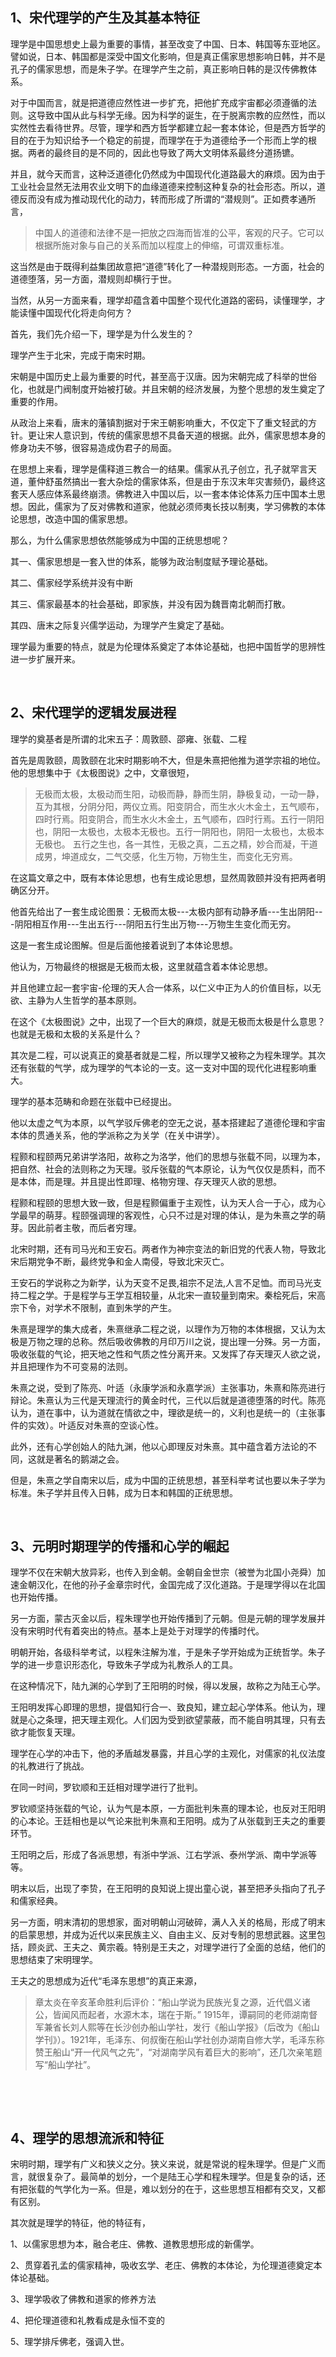 <h2>1、宋代理学的产生及其基本特征</h2><p>理学是中国思想史上最为重要的事情，甚至改变了中国、日本、韩国等东亚地区。譬如说，日本、韩国都是深受中国文化影响，但是真正儒家思想影响日韩，并不是孔子的儒家思想，而是朱子学。在理学产生之前，真正影响日韩的是汉传佛教体系。</p><p>对于中国而言，就是把道德应然性进一步扩充，把他扩充成宇宙都必须遵循的法则。这导致中国从此与科学无缘。因为科学的诞生，在于脱离宗教的应然性，而以实然性去看待世界。尽管，理学和西方哲学都建立起一套本体论，但是西方哲学的目的在于为知识给予一个稳定的前提，而理学在于为道德给予一个形而上学的根据。两者的最终目的是不同的，因此也导致了两大文明体系最终分道扬镳。</p><p>并且，就今天而言，这种泛道德化仍然成为中国现代化道路最大的麻烦。因为由于工业社会显然无法用农业文明下的血缘道德来控制这种复杂的社会形态。所以，道德反而没有成为推动现代化的动力，转而形成了所谓的“潜规则”。正如费孝通所言，</p><blockquote>中国人的道德和法律不是一把放之四海而皆准的公平，客观的尺子。它可以根据所施对象与自己的关系而加以程度上的伸缩，可谓双重标准。</blockquote><p>这当然是由于既得利益集团故意把“道德”转化了一种潜规则形态。一方面，社会的道德堕落，另一方面，潜规则却横行于世。</p><p>当然，从另一方面来看，理学却蕴含着中国整个现代化道路的密码，读懂理学，才能读懂中国现代化将走向何方？</p><p>首先，我们先介绍一下，理学是为什么发生的？</p><p>理学产生于北宋，完成于南宋时期。</p><p>宋朝是中国历史上最为重要的时代，甚至高于汉唐。因为宋朝完成了科举的世俗化，也就是门阀制度开始被打破。并且宋朝的经济发展，为整个思想的发生奠定了重要的作用。</p><p>从政治上来看，唐末的藩镇割据对于宋王朝影响重大，不仅定下了重文轻武的方针。更让宋人意识到，传统的儒家思想不具备天道的根据。此外，儒家思想本身的修身功夫不够，很容易造成伪君子的局面。</p><p>在思想上来看，理学是儒释道三教合一的结果。儒家从孔子创立，孔子就罕言天道，董仲舒虽然搞出一套大杂烩的儒家体系，但是由于东汉末年灾害频仍，最终这套天人感应体系最终崩溃。佛教进入中国以后，以一套本体论体系力压中国本土思想。因此，儒家为了反对佛教和道家，他就必须师夷长技以制夷，学习佛教的本体论思想，改造中国的儒家思想。</p><p>那么，为什么儒家思想依然能够成为中国的正统思想呢？</p><p>其一、儒家思想是一套入世的体系，能够为政治制度赋予理论基础。</p><p>其二、儒家经学系统并没有中断</p><p>其三、儒家最基本的社会基础，即家族，并没有因为魏晋南北朝而打散。</p><p>其四、唐末之际复兴儒学运动，为理学产生奠定了基础。</p><p>理学最为重要的特点，就是为伦理体系奠定了本体论基础，也把中国哲学的思辨性进一步扩展开来。</p><p><br></p><h2>2、宋代理学的逻辑发展进程</h2><p>理学的奠基者是所谓的北宋五子：周敦颐、邵雍、张载、二程</p><p>首先是周敦颐，周敦颐在北宋时期影响不大，但是朱熹把他推为道学宗祖的地位。他的思想集中于《太极图说》之中，文章很短，</p><blockquote>无极而太极，太极动而生阳，动极而静，静而生阴，静极复动，一动一静，互为其根，分阴分阳，两仪立焉。阳变阴合，而生水火木金土，五气顺布，四时行焉。阳变阴合，而生水火木金土，五气顺布，四时行焉。五行一阴阳也，阴阳一太极也，太极本无极也。五行一阴阳也，阴阳一太极也，太极本无极也。 五行之生也，各一其性，无极之真，二五之精，妙合而凝，干道成男，坤道成女，二气交感，化生万物，万物生生，而变化无穷焉。</blockquote><p>在这篇文章之中，既有本体论思想，也有生成论思想，显然周敦颐并没有把两者明确区分开。</p><p>他首先给出了一套生成论图景：无极而太极---太极内部有动静矛盾---生出阴阳---阴阳相互作用---生出五行---阴阳五行生出万物---万物生生变化而无穷。</p><p>这是一套生成论图解。但是后面他接着说到了本体论思想。</p><p>他认为，万物最终的根据是无极而太极，这里就蕴含着本体论思想。</p><p>并且他建立起一套宇宙-伦理的天人合一体系，以仁义中正为人的价值目标，以无欲、主静为人生哲学的基本原则。</p><p>在这个《太极图说》之中，出现了一个巨大的麻烦，就是无极而太极是什么意思？也就是无极和太极的关系是什么？</p><p>其次是二程，可以说真正的奠基者就是二程，所以理学又被称之为程朱理学。其次还有张载的气学，成为理学的气本论的一支。这一支对中国的现代化进程影响重大。</p><p>理学的基本范畴和命题在张载中已经提出。</p><p>他以太虚之气为本原，以气学驳斥佛老的空无之说，基本搭建起了道德伦理和宇宙本体的贯通关系，他的学派称之为关学（在关中讲学）。</p><p>程颢和程颐两兄弟讲学洛阳，故称之为洛学，他们的思想与张载不同，以理为本，把自然、社会的法则称之为天理。驳斥张载的气本原论，认为气仅仅是质料，而不是本体，而是理。并且提出性即理、格物穷理、存天理灭人欲的思想。</p><p>程颢和程颐的思想大致一致，但是程颢偏重于主观性，认为天人合一于心，成为心学最早的萌芽。程颐强调理的客观性，心只不过是对理的体认，是为朱熹之学的萌芽。因此前者主敬，而后者穷理。</p><p>北宋时期，还有司马光和王安石。两者作为神宗变法的新旧党的代表人物，导致北宋后期党争不断，最终党争和金人南侵，导致北宋灭亡。</p><p>王安石的学说称之为新学，认为天变不足畏,祖宗不足法,人言不足恤。而司马光支持二程之学。于是程学与王学互相较量，从北宋一直较量到南宋。秦桧死后，宋高宗下令，对学术不限制，直到朱学的产生。</p><p>朱熹是理学的集大成者，朱熹继承二程之说，以理作为万物的本体根据，又认为太极是万物之理的总称。然后吸收佛教的月印万川之说，提出理一分殊。另一方面，吸收张载的气论，把天地之性和气质之性分离开来。又发挥了存天理灭人欲之说，并且把理作为不可变易的法则。</p><p>朱熹之说，受到了陈亮、叶适（永康学派和永嘉学派）主张事功，朱熹和陈亮进行辩论。朱熹认为三代是天理流行的黄金时代，三代以后就是道德堕落的时代。陈亮认为，道在事中，认为道就在情欲之中，理欲是统一的，义利也是统一的（主张事件的实效）。叶适反对朱熹的空谈心性。</p><p>此外，还有心学创始人的陆九渊，他以心即理反对朱熹。其中蕴含着方法论的不同，这就是著名的鹅湖之会。</p><p>但是，朱熹之学自南宋以后，成为中国的正统思想，甚至科举考试也要以朱子学为标准。朱子学并且传入日韩，成为日本和韩国的正统思想。</p><p><br></p><h2>3、元明时期理学的传播和心学的崛起</h2><p>理学不仅在宋朝大放异彩，也传入到金朝。金朝自金世宗（被誉为北国小尧舜）加速金朝汉化，在他的孙子金章宗时代，金国完成了汉化道路。于是理学得以在北国也开始传播。</p><p>另一方面，蒙古灭金以后，程朱理学也开始传播到了元朝。但是元朝的理学发展并没有宋明时代有着突出的特点。基本上是处于对理学的传播时代。</p><p>明朝开始，各级科举考试，以程朱注解为准，于是朱子学开始成为正统哲学。朱子学的进一步意识形态化，导致朱子学成为礼教杀人的工具。</p><p>在这种情况下，陆九渊的心学到了王阳明的时候，得以发展，故称之为陆王心学。</p><p>王阳明发挥心即理的思想，提倡知行合一、致良知，建立起心学体系。他认为，理就是心之条理，把天理主观化。人们因为受到欲望蒙蔽，而不能自明其理，只有去欲才能恢复天理。</p><p>理学在心学的冲击下，他的矛盾越发暴露，并且心学的主观化，对儒家的礼仪法度的礼教进行了挑战。</p><p>在同一时间，罗钦顺和王廷相对理学进行了批判。</p><p>罗钦顺坚持张载的气论，认为气是本原，一方面批判朱熹的理本论，也反对王阳明的心本论。王廷相也是以气论来批判朱熹和王阳明。成为了从张载到王夫之的重要环节。</p><p>王阳明之后，形成了各派思想，有浙中学派、江右学派、泰州学派、南中学派等等。</p><p>明末以后，出现了李贽，在王阳明的良知说上提出童心说，甚至把矛头指向了孔子和儒家经典。</p><p>另一方面，明末清初的思想家，面对明朝山河破碎，满人入关的格局，形成了明末的启蒙思想，并成为近代以来民族主义、自由主义、反对专制的思想武器。这里包括，顾炎武、王夫之、黄宗羲。特别是王夫之，对理学进行了全面的总结，他们的思想结束了宋明理学。</p><p>王夫之的思想成为近代“毛泽东思想”的真正来源，</p><blockquote>章太炎在辛亥革命胜利后评价：“船山学说为民族光复之源，近代倡义诸公，皆闻风而起者，水源木本，瑞在于斯。” 1915年，谭嗣同的老师湖南督军兼省长刘人熙等在长沙创办船山学社，发行《船山学报》（后改为《船山学刊》）。1921年，毛泽东、何叔衡在船山学社创办湖南自修大学，毛泽东称赞王船山“开一代风气之先”，“对湖南学风有着巨大的影响”，还几次亲笔题写“船山学社”。</blockquote><p><br></p><p><br></p><h2>4、理学的思想流派和特征</h2><p>宋明时期，理学有广义和狭义之分。狭义来说，就是常说的程朱理学。但是广义而言，就很复杂了。最简单的划分，一个是陆王心学和程朱理学。但是复杂的话，还有把张载的气学化为一系。但是，难以划分的在于，这些思想互相都有交叉，又都有区别。</p><p>其次就是理学的特征，他的特征有，</p><p>1、以儒家思想为本，融合老庄、佛教、道教思想形成的新儒学。</p><p>2、贯穿着孔孟的儒家精神，吸收玄学、老庄、佛教的本体论，为伦理道德奠定本体论基础。</p><p>3、理学吸收了佛教和道家的修养方法</p><p>4、把伦理道德和礼教看成是永恒不变的</p><p>5、理学排斥佛老，强调入世。</p>